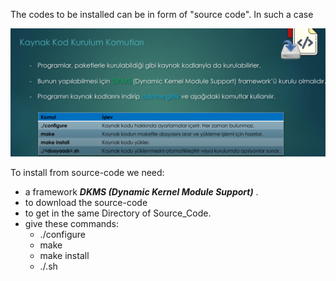The codes to be installed can be in form of "source code". In such a case 

![source_instal](../Images/source_instal.png)

To install from source-code we need:
 - a framework ***DKMS (Dynamic Kernel Module Support)*** .
 - to download the source-code
 - to get in the same Directory of Source_Code. 
 - give these commands:
   + ./configure
   + make
   + make install
   + ./<fileName>.sh

